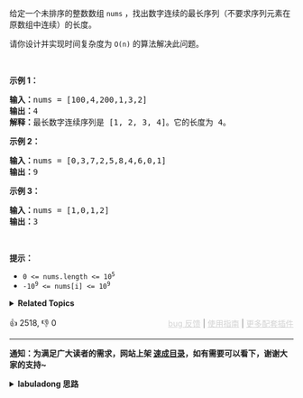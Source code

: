 <p>给定一个未排序的整数数组 <code>nums</code> ，找出数字连续的最长序列（不要求序列元素在原数组中连续）的长度。</p>

<p>请你设计并实现时间复杂度为&nbsp;<code>O(n)</code><em> </em>的算法解决此问题。</p>

<p>&nbsp;</p>

<p><strong>示例 1：</strong></p>

<pre>
<strong>输入：</strong>nums = [100,4,200,1,3,2]
<strong>输出：</strong>4
<strong>解释：</strong>最长数字连续序列是 [1, 2, 3, 4]。它的长度为 4。</pre>

<p><strong>示例 2：</strong></p>

<pre>
<strong>输入：</strong>nums = [0,3,7,2,5,8,4,6,0,1]
<strong>输出：</strong>9
</pre>

<p><strong class="example">示例 3：</strong></p>

<pre>
<strong>输入：</strong>nums = [1,0,1,2]
<b>输出：</b>3
</pre>

<p>&nbsp;</p>

<p><strong>提示：</strong></p>

<ul> 
 <li><code>0 &lt;= nums.length &lt;= 10<sup>5</sup></code></li> 
 <li><code>-10<sup>9</sup> &lt;= nums[i] &lt;= 10<sup>9</sup></code></li> 
</ul>

<details><summary><strong>Related Topics</strong></summary>并查集 | 数组 | 哈希表</details><br>

<div>👍 2518, 👎 0<span style='float: right;'><span style='color: gray;'><a href='https://github.com/labuladong/fucking-algorithm/issues' target='_blank' style='color: lightgray;text-decoration: underline;'>bug 反馈</a> | <a href='https://labuladong.online/algo/fname.html?fname=jb插件简介' target='_blank' style='color: lightgray;text-decoration: underline;'>使用指南</a> | <a href='https://labuladong.online/algo/' target='_blank' style='color: lightgray;text-decoration: underline;'>更多配套插件</a></span></span></div>

<div id="labuladong"><hr>

**通知：为满足广大读者的需求，网站上架 [速成目录](https://labuladong.online/algo/intro/quick-learning-plan/)，如有需要可以看下，谢谢大家的支持~**

<details><summary><strong>labuladong 思路</strong></summary>


<div id="labuladong_solution_zh">

## 基本思路

这道题最直接的想法就是排序，排序之后连续的序列就很容易找到了。不过排序的时间复杂度是 `O(NlogN)`，而题目要求我们时间复杂度为 `O(N)`，这就得另想办法了。

想找连续序列，首先要找到这个连续序列的开头元素，然后递增，看看之后有多少个元素还在 `nums` 中，即可得到最长连续序列的长度了。

我们可以用空间换时间的思路，把数组元素放到哈希集合里面，然后去寻找连续序列的第一个元素，即可在 `O(N)` 时间找到答案。

比方说 `nums = [8,4,9,1,3,2]`，我们先找到 1，然后递增，找到了 2, 3, 4，这就是一个长度为 4 的序列。又找到 8，网上递增执照到了 9，这是一个长度为 2 的序列。

具体逻辑看代码吧，虽然 for 循环嵌套 while 循环，但是每个元素只会被遍历到最多两次，所以均摊时间复杂度依然为 `O(N)`，具体分析方法见 [算法时空复杂度分析实用指南](https://labuladong.online/algo/essential-technique/complexity-analysis/)。

**详细题解**：
  - [【练习】哈希表更多习题](https://labuladong.online/algo/problem-set/hash-table/)

</div>





<div id="solution">

## 解法代码



<div class="tab-panel"><div class="tab-nav">
<button data-tab-item="cpp" class="tab-nav-button btn " data-tab-group="default" onclick="switchTab(this)">cpp🤖</button>

<button data-tab-item="python" class="tab-nav-button btn " data-tab-group="default" onclick="switchTab(this)">python🤖</button>

<button data-tab-item="java" class="tab-nav-button btn active" data-tab-group="default" onclick="switchTab(this)">java🟢</button>

<button data-tab-item="go" class="tab-nav-button btn " data-tab-group="default" onclick="switchTab(this)">go🤖</button>

<button data-tab-item="javascript" class="tab-nav-button btn " data-tab-group="default" onclick="switchTab(this)">javascript🤖</button>
</div><div class="tab-content">
<div data-tab-item="cpp" class="tab-item " data-tab-group="default"><div class="highlight">

```cpp
// 注意：cpp 代码由 chatGPT🤖 根据我的 java 代码翻译。
// 本代码的正确性已通过力扣验证，如有疑问，可以对照 java 代码查看。

class Solution {
public:
    int longestConsecutive(vector<int>& nums) {
        // 转化成哈希集合，方便快速查找是否存在某个元素
        unordered_set<int> set(nums.begin(), nums.end());

        int res = 0;

        for (int num : set) {
            if (set.find(num - 1) != set.end()) {
                // num 不是连续子序列的第一个，跳过
                continue;
            }
            // num 是连续子序列的第一个，开始向上计算连续子序列的长度
            int curNum = num;
            int curLen = 1;

            while (set.find(curNum + 1) != set.end()) {
                curNum += 1;
                curLen += 1;
            }
            // 更新最长连续序列的长度
            res = max(res, curLen);
        }

        return res;
    }
};
```

</div></div>

<div data-tab-item="python" class="tab-item " data-tab-group="default"><div class="highlight">

```python
# 注意：python 代码由 chatGPT🤖 根据我的 java 代码翻译。
# 本代码的正确性已通过力扣验证，如有疑问，可以对照 java 代码查看。

class Solution:
    def longestConsecutive(self, nums: List[int]) -> int:
        # 转化成哈希集合，方便快速查找是否存在某个元素
        set_nums = set(nums)

        res = 0

        for num in set_nums:
            if num - 1 in set_nums:
                # num 不是连续子序列的第一个，跳过
                continue
            # num 是连续子序列的第一个，开始向上计算连续子序列的长度
            cur_num = num
            cur_len = 1

            while cur_num + 1 in set_nums:
                cur_num += 1
                cur_len += 1
            # 更新最长连续序列的长度
            res = max(res, cur_len)

        return res
```

</div></div>

<div data-tab-item="java" class="tab-item active" data-tab-group="default"><div class="highlight">

```java
class Solution {
    public int longestConsecutive(int[] nums) {
        // 转化成哈希集合，方便快速查找是否存在某个元素
        HashSet<Integer> set = new HashSet<Integer>();
        for (int num : nums) {
            set.add(num);
        }

        int res = 0;

        for (int num : set) {
            if (set.contains(num - 1)) {
                // num 不是连续子序列的第一个，跳过
                continue;
            }
            // num 是连续子序列的第一个，开始向上计算连续子序列的长度
            int curNum = num;
            int curLen = 1;

            while (set.contains(curNum + 1)) {
                curNum += 1;
                curLen += 1;
            }
            // 更新最长连续序列的长度
            res = Math.max(res, curLen);
        }

        return res;
    }
}
```

</div></div>

<div data-tab-item="go" class="tab-item " data-tab-group="default"><div class="highlight">

```go
// 注意：go 代码由 chatGPT🤖 根据我的 java 代码翻译。
// 本代码的正确性已通过力扣验证，如有疑问，可以对照 java 代码查看。

func longestConsecutive(nums []int) int {
    // 转化成哈希集合，方便快速查找是否存在某个元素
    set := make(map[int]struct{})
    for _, num := range nums {
        set[num] = struct{}{}
    }

    res := 0

    for num := range set {
        if _, found := set[num-1]; found {
            // num 不是连续子序列的第一个，跳过
            continue
        }
        // num 是连续子序列的第一个，开始向上计算连续子序列的长度
        curNum := num
        curLen := 1

        for {
            if _, found := set[curNum+1]; !found {
                break
            }
            curNum += 1
            curLen += 1
        }
        // 更新最长连续序列的长度
        res = max(res, curLen)
    }

    return res
}

func max(a, b int) int {
    if a > b {
        return a
    }
    return b
}
```

</div></div>

<div data-tab-item="javascript" class="tab-item " data-tab-group="default"><div class="highlight">

```javascript
// 注意：javascript 代码由 chatGPT🤖 根据我的 java 代码翻译。
// 本代码的正确性已通过力扣验证，如有疑问，可以对照 java 代码查看。

var longestConsecutive = function(nums) {
    // 转化成哈希集合，方便快速查找是否存在某个元素
    let set = new Set();
    for (let num of nums) {
        set.add(num);
    }

    let res = 0;

    for (let num of set) {
        if (set.has(num - 1)) {
            // num 不是连续子序列的第一个，跳过
            continue;
        }
        // num 是连续子序列的第一个，开始向上计算连续子序列的长度
        let curNum = num;
        let curLen = 1;

        while (set.has(curNum + 1)) {
            curNum += 1;
            curLen += 1;
        }
        // 更新最长连续序列的长度
        res = Math.max(res, curLen);
    }

    return res;
};
```

</div></div>
</div></div>

<hr /><details open hint-container details><summary style="font-size: medium"><strong>🥳🥳 算法可视化 🥳🥳</strong></summary><div id="data_longest-consecutive-sequence"  category="leetcode" ></div><div class="resizable aspect-ratio-container" style="height: 100%;">
<div id="iframe_longest-consecutive-sequence"></div></div>
</details><hr /><br />

</div>
</details>
</div>

